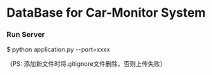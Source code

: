 # DataBase for Car-Monitor System

### Run Server
$ python application.py --port=xxxx

（PS: 添加新文件时将.gitignore文件删除，否则上传失败）
